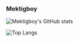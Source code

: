 ### Mektigboy

![Mektigboy's GitHub stats](https://github-readme-stats.vercel.app/api?username=mektigboy&count_private=true&show_icons=true&title_color=00FF00&text_color=00FF00&icon_color=00FF00&bg_color=000000&hide_border=true)

![Top Langs](https://github-readme-stats.vercel.app/api/top-langs/?username=mektigboy&show_icons=true&title_color=00FF00&text_color=00FF00&icon_color=00FF00&bg_color=000000&hide_border=true)
